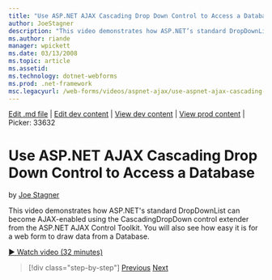 ```yaml
---
title: "Use ASP.NET AJAX Cascading Drop Down Control to Access a Database | Microsoft Docs"
author: JoeStagner
description: "This video demonstrates how ASP.NET’s standard DropDownList can become AJAX-enabled using the CascadingDropDown control extender from the ASP.NET AJAX Contro..."
ms.author: riande
manager: wpickett
ms.date: 03/13/2008
ms.topic: article
ms.assetid: 
ms.technology: dotnet-webforms
ms.prod: .net-framework
msc.legacyurl: /web-forms/videos/aspnet-ajax/use-aspnet-ajax-cascading-drop-down-control-to-access-a-database
---
```

[Edit .md file](C:\Projects\msc\dev\Msc.Www\Web.ASP\App_Data\github\web-forms\videos\aspnet-ajax\use-aspnet-ajax-cascading-drop-down-control-to-access-a-database.md) | [Edit dev content](http://www.aspdev.net/umbraco#/content/content/edit/26609) | [View dev content](http://docs.aspdev.net/tutorials/web-forms/videos/aspnet-ajax/use-aspnet-ajax-cascading-drop-down-control-to-access-a-database.html) | [View prod content](http://www.asp.net/web-forms/videos/aspnet-ajax/use-aspnet-ajax-cascading-drop-down-control-to-access-a-database) | Picker: 33632

Use ASP.NET AJAX Cascading Drop Down Control to Access a Database
====================
by [Joe Stagner](https://github.com/JoeStagner)

This video demonstrates how ASP.NET's standard DropDownList can become AJAX-enabled using the CascadingDropDown control extender from the ASP.NET AJAX Control Toolkit. You will also see how easy it is for a web form to draw data from a Database.

[&#9654; Watch video (32 minutes)](https://channel9.msdn.com/Blogs/ASP-NET-Site-Videos/use-aspnet-ajax-cascading-drop-down-control-to-access-a-database)

>[!div class="step-by-step"] [Previous](two-simple-techniques-for-triggering-updates-to-update-panels.md) [Next](implement-infinite-data-patterns-in-ajax.md)